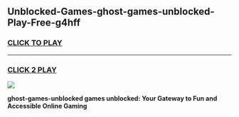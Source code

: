 
## Unblocked-Games-ghost-games-unblocked-Play-Free-g4hff
<h3>
<a href="https://premium76.site?title=ghost-games-unblocked&ref=20M">CLICK TO PLAY</a></h3>
<hr>

<h3>
<a href="https://premium76.site?title=ghost-games-unblocked&ref=20M">CLICK 2 PLAY</a>
  
</h3>

<a href="https://premium76.site?title=ghost-games-unblocked&ref=19M"><img src="https://clearcache.store/games.png"></a>


**ghost-games-unblocked games unblocked: Your Gateway to Fun and Accessible Online Gaming**
